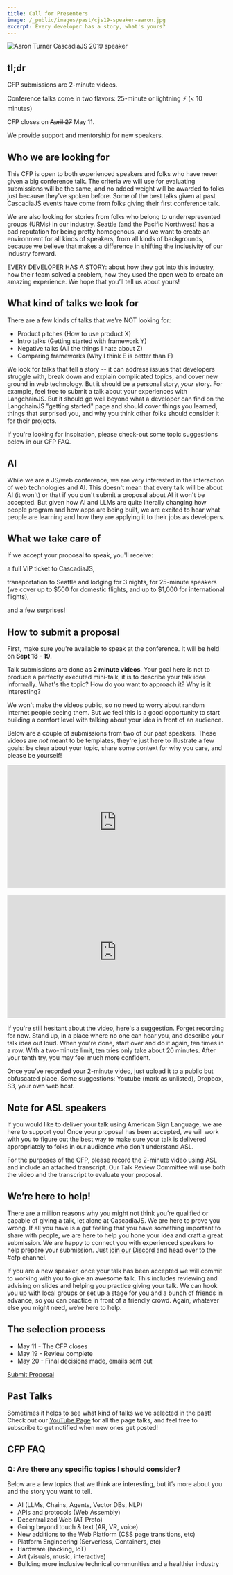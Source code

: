 ```yaml
---
title: Call for Presenters
image: /_public/images/past/cjs19-speaker-aaron.jpg
excerpt: Every developer has a story, what's yours?
---
```


![Aaron Turner CascadiaJS 2019 speaker](/_public/images/past/cjs19-speaker-aaron.jpg)

## tl;dr

<i class="fas fa-inbox-in"></i> CFP submissions are 2-minute videos.

<i class="fas fa-clock"></i> Conference talks come in two flavors: 25-minute or lightning ⚡️ (< 10 minutes)

<i class="fas fa-calendar-alt"></i> CFP closes on ~~April 27~~ <span class="highlight warning">May 11</span>.

<i class="fas fa-hand-heart"></i> We provide support and mentorship for new speakers.

## Who we are looking for

This CFP is open to both experienced speakers and folks who have never given a big conference talk. The criteria we will use for evaluating submissions will be the same, and no added weight will be awarded to folks just because they've spoken before. Some of the best talks given at past CascadiaJS events have come from folks giving their first conference talk.

We are also looking for stories from folks who belong to underrepresented groups (URMs) in our industry. Seattle (and the Pacific Northwest) has a bad reputation for being pretty homogenous, and we want to create an environment for all kinds of speakers, from all kinds of backgrounds, because we believe that makes a difference in shifting the inclusivity of our industry forward.

EVERY DEVELOPER HAS A STORY: about how they got into this industry, how their team solved a problem, how they used the open web to create an amazing experience. We hope that you’ll tell us about yours!

## What kind of talks we look for

There are a few kinds of talks that we're NOT looking for:

- Product pitches (How to use product X)
- Intro talks (Getting started with framework Y)
- Negative talks (All the things I hate about Z)
- Comparing frameworks (Why I think E is better than F)

We look for talks that tell a story -- it can address issues that developers struggle with, break down and explain complicated topics, and cover new ground in web technology. But it should be a personal story, _your_ story. For example, feel free to submit a talk about your experiences with LangchainJS. But it should go well beyond what a developer can find on the LangchainJS "getting started" page and should cover things you learned, things that surprised you, and why you think other folks should consider it for their projects.

If you're looking for inspiration, please check-out some topic suggestions below in our CFP FAQ.

## AI

While we are a JS/web conference, we are very interested in the interaction of web technologies and AI. This doesn't mean that every talk will be about AI (it won't) or that if you don't submit a proposal about AI it won't be accepted. But given how AI and LLMs are quite literally changing how people program and how apps are being built, we are excited to hear what people are learning and how they are applying it to their jobs as developers.

## What we take care of

If we accept your proposal to speak, you'll receive:

<i class="fas fa-ticket-alt"></i> a full VIP ticket to CascadiaJS,

<i class="fas fa-globe"></i> transportation to Seattle and lodging for 3 nights, for 25-minute speakers (we cover up to $500 for domestic flights, and up to $1,000 for international flights), 

<i class="fas fa-gifts"></i> and a few surprises!

## How to submit a proposal

First, make sure you're available to speak at the conference. It will be held on **Sept 18 - 19**.

Talk submissions are done as **2 minute videos**. Your goal here is not to produce a perfectly executed mini-talk, it is to describe your talk idea informally. What's the topic? How do you want to approach it? Why is it interesting?

We won't make the videos public, so no need to worry about random Internet people seeing them. But we feel this is a good opportunity to start building a comfort level with talking about your idea in front of an audience.

Below are a couple of submissions from two of our past speakers. These videos are _not_ meant to be templates, they're just here to illustrate a few goals: be clear about your topic, share some context for why you care, and please be yourself!

<div style="position: relative; padding-top: 56.25%;margin-bottom:16px">
  <iframe
    src="https://customer-err733fa36e0jnfx.cloudflarestream.com/114c53916ec3a5f8e3f12786dc8dbba3/iframe?poster=https%3A%2F%2Fcustomer-err733fa36e0jnfx.cloudflarestream.com%2F114c53916ec3a5f8e3f12786dc8dbba3%2Fthumbnails%2Fthumbnail.jpg%3Ftime%3D%26height%3D600"
    style="border: none; position: absolute; top: 0; left: 0; height: 100%; width: 100%;"
    allow="accelerometer; gyroscope; autoplay; encrypted-media; picture-in-picture;"
    allowfullscreen="true"
  ></iframe>
</div>

<div style="position: relative; padding-top: 56.25%;margin-bottom:16px">
  <iframe
    src="https://customer-err733fa36e0jnfx.cloudflarestream.com/056c2aa2b96a40efb1b479aa510b9736/iframe?poster=https%3A%2F%2Fcustomer-err733fa36e0jnfx.cloudflarestream.com%2F056c2aa2b96a40efb1b479aa510b9736%2Fthumbnails%2Fthumbnail.jpg%3Ftime%3D%26height%3D600"
    style="border: none; position: absolute; top: 0; left: 0; height: 100%; width: 100%;"
    allow="accelerometer; gyroscope; autoplay; encrypted-media; picture-in-picture;"
    allowfullscreen="true"
  ></iframe>
</div>

If you're still hesitant about the video, here's a suggestion. Forget recording for now. Stand up, in a place where no one can hear you, and describe your talk idea out loud. When you're done, start over and do it again, ten times in a row. With a two-minute limit, ten tries only take about 20 minutes. After your tenth try, you may feel much more confident.

Once you’ve recorded your 2-minute video, just upload it to a public but obfuscated place. Some suggestions: Youtube (mark as unlisted), Dropbox, S3, your own web host.

## Note for ASL speakers

If you would like to deliver your talk using American Sign Language, we are here to support you! Once your proposal has been accepted, we will work with you to figure out the best way to make sure your talk is delivered appropriately to folks in our audience who don't understand ASL.

For the purposes of the CFP, please record the 2-minute video using ASL and include an attached transcript. Our Talk Review Committee will use both the video and the transcript to evaluate your proposal.

## We’re here to help!

There are a million reasons why you might not think you’re qualified or capable of giving a talk, let alone at CascadiaJS. We are here to prove you wrong. If all you have is a gut feeling that you have something important to share with people, we are here to help you hone your idea and craft a great submission. We are happy to connect you with experienced speakers to help prepare your submission. Just [join our Discord](https://discord.gg/kkYR86GM29) and head over to the #cfp channel.

If you are a new speaker, once your talk has been accepted we will commit to working with you to give an awesome talk. This includes reviewing and advising on slides and helping you practice giving your talk. We can hook you up with local groups or set up a stage for you and a bunch of friends in advance, so you can practice in front of a friendly crowd. Again, whatever else you might need, we’re here to help.

## The selection process

- May 11 - The CFP closes
- May 19 - Review complete
- May 20 - Final decisions made, emails sent out

<div class="cta"><a target="_blank" href="https://airtable.com/app4aehCXEydAuxKX/shrmsz59oMh0VscDv">Submit Proposal</a></div>

## Past Talks

Sometimes it helps to see what kind of talks we've selected in the past! Check out our <a target="_blank" href="https://www.youtube.com/@cascadiajs/playlists">YouTube Page</a> for all the page talks, and feel free to subscribe to get notified when new ones get posted!

## CFP FAQ

### Q: Are there any specific topics I should consider?

Below are a few topics that we think are interesting, but it’s more about you and the story you want to tell.

- AI (LLMs, Chains, Agents, Vector DBs, NLP)
- APIs and protocols (Web Assembly)
- Decentralized Web (AT Proto)
- Going beyond touch & text (AR, VR, voice)
- New additions to the Web Platform (CSS page transitions, etc)
- Platform Engineering (Serverless, Containers, etc)
- Hardware (hacking, IoT)
- Art (visuals, music, interactive)
- Building more inclusive technical communities and a healthier industry
